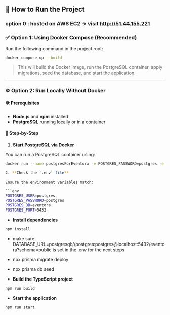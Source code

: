 ## 🚀 How to Run the Project

### option 0 : hosted on AWS EC2 -> visit http://51.44.155.221 

### ✅ Option 1: Using Docker Compose (Recommended)

Run the following command in the project root:

```bash
docker compose up --build
```

> This will build the Docker image, run the PostgreSQL container, apply migrations, seed the database, and start the application.

---

### ⚙️ Option 2: Run Locally Without Docker

#### 🛠 Prerequisites

- **Node.js** and **npm** installed
- **PostgreSQL** running locally or in a container

#### 🧱 Step-by-Step

1. **Start PostgreSQL via Docker**

You can run a PostgreSQL container using:

```bash
docker run --name postgresForEventora -e POSTGRES_PASSWORD=postgres -e POSTGRES_USER=postgres -e POSTGRES_DB=eventora -p 5432:5432 -d postgres```

2. **Check the `.env` file**

Ensure the environment variables match:

```env
POSTGRES_USER=postgres
POSTGRES_PASSWORD=postgres
POSTGRES_DB=eventora
POSTGRES_PORT=5432
```

- **Install dependencies**

```bash
npm install
```

- make sure DATABASE_URL=postgresql://postgres:postgres@localhost:5432/eventora?schema=public is set in the .env for the next steps 

- npx prisma migrate deploy

- npx prisma db seed

- **Build the TypeScript project**

```bash
npm run build
```

- **Start the application**

```bash
npm run start
```
